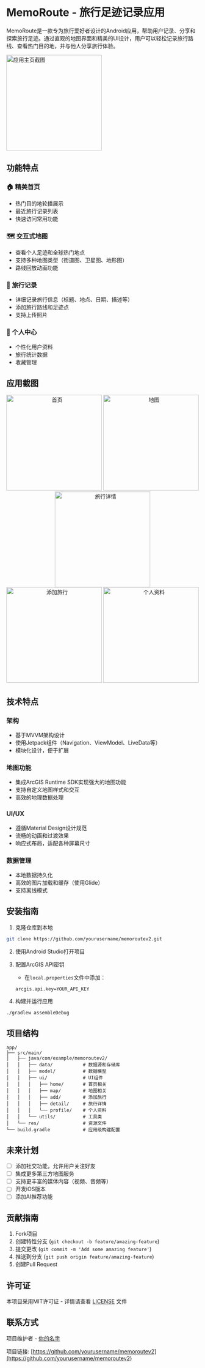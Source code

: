 # MemoRoute - 旅行足迹记录应用

MemoRoute是一款专为旅行爱好者设计的Android应用，帮助用户记录、分享和探索旅行足迹。通过直观的地图界面和精美的UI设计，用户可以轻松记录旅行路线、查看热门目的地，并与他人分享旅行体验。

<img src="screenshots/home_screen.png" alt="应用主页截图" width="250"/>

## 功能特点

### 🏠 精美首页
- 热门目的地轮播展示
- 最近旅行记录列表
- 快速访问常用功能

### 🗺️ 交互式地图
- 查看个人足迹和全球热门地点
- 支持多种地图类型（街道图、卫星图、地形图）
- 路线回放动画功能

### 📝 旅行记录
- 详细记录旅行信息（标题、地点、日期、描述等）
- 添加旅行路线和足迹点
- 支持上传照片

### 👤 个人中心
- 个性化用户资料
- 旅行统计数据
- 收藏管理

## 应用截图

<div align="center">
  <img src="screenshots/home_screen.png" alt="首页" width="250"/>
  <img src="screenshots/map_screen.png" alt="地图" width="250"/>
  <img src="screenshots/trip_detail_screen.png" alt="旅行详情" width="250"/>
</div>

<div align="center">
  <img src="screenshots/add_trip_screen.png" alt="添加旅行" width="250"/>
  <img src="screenshots/profile_screen.png" alt="个人资料" width="250"/>
</div>

## 技术特点

### 架构
- 基于MVVM架构设计
- 使用Jetpack组件（Navigation、ViewModel、LiveData等）
- 模块化设计，便于扩展

### 地图功能
- 集成ArcGIS Runtime SDK实现强大的地图功能
- 支持自定义地图样式和交互
- 高效的地理数据处理

### UI/UX
- 遵循Material Design设计规范
- 流畅的动画和过渡效果
- 响应式布局，适配各种屏幕尺寸

### 数据管理
- 本地数据持久化
- 高效的图片加载和缓存（使用Glide）
- 支持离线模式

## 安装指南

1. 克隆仓库到本地
```bash
git clone https://github.com/yourusername/memoroutev2.git
```

2. 使用Android Studio打开项目

3. 配置ArcGIS API密钥
   - 在`local.properties`文件中添加：
   ```
   arcgis.api.key=YOUR_API_KEY
   ```

4. 构建并运行应用
```bash
./gradlew assembleDebug
```

## 项目结构

```
app/
├── src/main/
│   ├── java/com/example/memoroutev2/
│   │   ├── data/           # 数据源和存储库
│   │   ├── model/          # 数据模型
│   │   ├── ui/             # UI组件
│   │   │   ├── home/       # 首页相关
│   │   │   ├── map/        # 地图相关
│   │   │   ├── add/        # 添加旅行
│   │   │   ├── detail/     # 旅行详情
│   │   │   └── profile/    # 个人资料
│   │   └── utils/          # 工具类
│   └── res/                # 资源文件
└── build.gradle            # 应用级构建配置
```

## 未来计划

- [ ] 添加社交功能，允许用户关注好友
- [ ] 集成更多第三方地图服务
- [ ] 支持更丰富的媒体内容（视频、音频等）
- [ ] 开发iOS版本
- [ ] 添加AI推荐功能

## 贡献指南

1. Fork项目
2. 创建特性分支 (`git checkout -b feature/amazing-feature`)
3. 提交更改 (`git commit -m 'Add some amazing feature'`)
4. 推送到分支 (`git push origin feature/amazing-feature`)
5. 创建Pull Request

## 许可证

本项目采用MIT许可证 - 详情请查看 [LICENSE](LICENSE) 文件

## 联系方式

项目维护者 - [你的名字](mailto:your.email@example.com)

项目链接: [https://github.com/yourusername/memoroutev2](https://github.com/yourusername/memoroutev2) 
